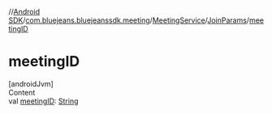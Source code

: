 //[Android SDK](../../../../index.md)/[com.bluejeans.bluejeanssdk.meeting](../../index.md)/[MeetingService](../index.md)/[JoinParams](index.md)/[meetingID](meeting-i-d.md)



# meetingID  
[androidJvm]  
Content  
val [meetingID](meeting-i-d.md): [String](https://kotlinlang.org/api/latest/jvm/stdlib/kotlin/-string/index.html)  



